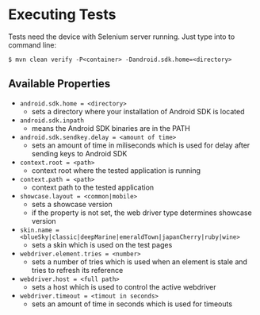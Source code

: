 Executing Tests
====================

Tests need the device with Selenium server running. Just type into to command line:

	$ mvn clean verify -P<container> -Dandroid.sdk.home=<directory>

Available Properties
--------------------

 * `android.sdk.home = <directory>`
    - sets a directory where your installation of Android SDK is located
 * `android.sdk.inpath`
    - means the Android SDK binaries are in the PATH
 * `android.sdk.sendkey.delay = <amount of time>`
    - sets an amount of time in miliseconds which is used for delay after sending keys
      to Android SDK
 * `context.root = <path>`
    - context root where the tested application is running
 * `context.path = <path>`
    - context path to the tested application
 * `showcase.layout = <common|mobile>`
    - sets a showcase version
    - if the property is not set, the web driver type determines showcase version
 * `skin.name = <blueSky|classic|deepMarine|emeraldTown|japanCherry|ruby|wine>`
    - sets a skin which is used on the test pages
 * `webdriver.element.tries = <number>`
    - sets a number of tries which is used when an element is stale and tries to refresh its reference
 * `webdriver.host = <full path>`
    - sets a host which is used to control the active webdriver
 * `webdriver.timeout = <timout in seconds>`
    - sets an amount of time in seconds which is used for timeouts